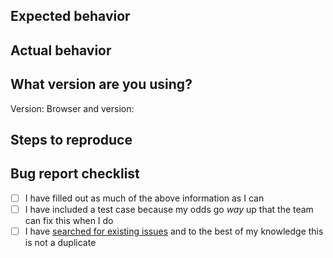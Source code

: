 ## Expected behavior

<!-- What you expected to happen -->

## Actual behavior

<!-- What actually happened -->

## What version are you using?

Version: <!--- Give us the version number here -->
Browser and version: <!--- If applicable give us the browser specs -->

## Steps to reproduce

<!--
1. First Step
2. Second Step
3. and so on...
-->

## Bug report checklist

- [ ] I have filled out as much of the above information as I can
- [ ] I have included a test case because my odds go _way_ up that the team can fix this when I do
- [ ] I have [searched for existing issues](https://github.com/540co/govicons/issues) and to the best of my knowledge this is not a duplicate
